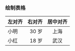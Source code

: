 ### 绘制表格

| 左对齐 | 右对齐 | 居中对齐 |
| :----- | -----: | :------: |
| 小明   |  30 岁 |   上海   |
| 小红   |  18 岁 |   武汉   |
